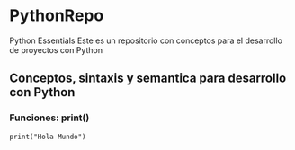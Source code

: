 # PythonRepo
Python Essentials
Este es un repositorio con conceptos para el desarrollo de proyectos con Python

## Conceptos, sintaxis y semantica para desarrollo con Python

### Funciones: print()
```
print("Hola Mundo")
```
